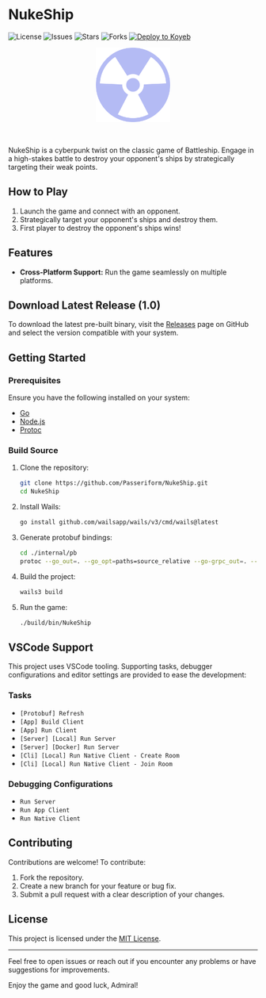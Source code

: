 # NukeShip

![License](https://img.shields.io/github/license/Passeriform/NukeShip)
![Issues](https://img.shields.io/github/issues/Passeriform/NukeShip)
![Stars](https://img.shields.io/github/stars/Passeriform/NukeShip)
![Forks](https://img.shields.io/github/forks/Passeriform/NukeShip)
[![Deploy to Koyeb](https://www.koyeb.com/static/images/deploy/button.svg)](https://app.koyeb.com/deploy?name=nukeship&repository=Passeriform%2FNukeShip&branch=master&instance_type=free)

<div align="center">
  <img src="./pkg/client/frontend/src/assets/radioactive.svg" alt="Radioactive Icon" width="150"/>
</div>

&nbsp;&nbsp;&nbsp;&nbsp;

NukeShip is a cyberpunk twist on the classic game of Battleship. Engage in a high-stakes battle to destroy your opponent's ships by strategically targeting their weak points.

## How to Play

1. Launch the game and connect with an opponent.
2. Strategically target your opponent's ships and destroy them.
3. First player to destroy the opponent's ships wins!

## Features

- **Cross-Platform Support:** Run the game seamlessly on multiple platforms.

## Download Latest Release (1.0)

To download the latest pre-built binary, visit the [Releases](https://github.com/Passeriform/NukeShip/releases) page on GitHub and select the version compatible with your system.

## Getting Started

### Prerequisites

Ensure you have the following installed on your system:

- [Go](https://go.dev/doc/install)
- [Node.js](https://nodejs.org/en/download)
- [Protoc](https://grpc.io/docs/protoc-installation/)

### Build Source

1. Clone the repository:

    ```bash
    git clone https://github.com/Passeriform/NukeShip.git
    cd NukeShip
    ```

2. Install Wails:

    ```bash
    go install github.com/wailsapp/wails/v3/cmd/wails@latest
    ```

3. Generate protobuf bindings:

    ```bash
    cd ./internal/pb
    protoc --go_out=. --go_opt=paths=source_relative --go-grpc_out=. --go-grpc_opt=paths=source_relative --proto_path=. ./room.proto"
    ```

4. Build the project:

    ```bash
    wails3 build
    ```

5. Run the game:

    ```bash
    ./build/bin/NukeShip
    ```

## VSCode Support

This project uses VSCode tooling. Supporting tasks, debugger configurations and editor settings are provided to ease the development:

### Tasks

- `[Protobuf] Refresh`
- `[App] Build Client`
- `[App] Run Client`
- `[Server] [Local] Run Server`
- `[Server] [Docker] Run Server`
- `[Cli] [Local] Run Native Client - Create Room`
- `[Cli] [Local] Run Native Client - Join Room`

### Debugging Configurations

- `Run Server`
- `Run App Client`
- `Run Native Client`

## Contributing

Contributions are welcome! To contribute:

1. Fork the repository.
2. Create a new branch for your feature or bug fix.
3. Submit a pull request with a clear description of your changes.

## License

This project is licensed under the [MIT License](LICENSE).

---

Feel free to open issues or reach out if you encounter any problems or have suggestions for improvements.

Enjoy the game and good luck, Admiral!
